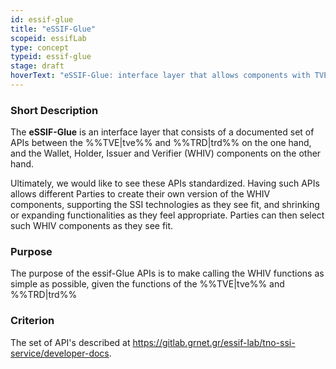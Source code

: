 ```yaml
---
id: essif-glue
title: "eSSIF-Glue"
scopeid: essifLab
type: concept
typeid: essif-glue
stage: draft
hoverText: "eSSIF-Glue: interface layer that allows components with TVE and/or TRD functionality to use the Wallet, Holder, Issuer and Verifier functionalities."
---
```


### Short Description
The **eSSIF-Glue** is an interface layer that consists of a documented set of APIs between the %%TVE|tve%% and %%TRD|trd%% on the one hand, and the Wallet, Holder, Issuer and Verifier (WHIV) components on the other hand. 

 Ultimately, we would like to see these APIs standardized. Having such APIs allows different Parties to create their own version of the WHIV components, supporting the SSI technologies as they see fit, and shrinking or expanding functionalities as they feel appropriate. Parties can then select such WHIV components as they see fit.

### Purpose
The purpose of the essif-Glue APIs is to make calling the WHIV functions as simple as possible, given the functions of the %%TVE|tve%% and %%TRD|trd%%

### Criterion
The set of API's described at https://gitlab.grnet.gr/essif-lab/tno-ssi-service/developer-docs.
